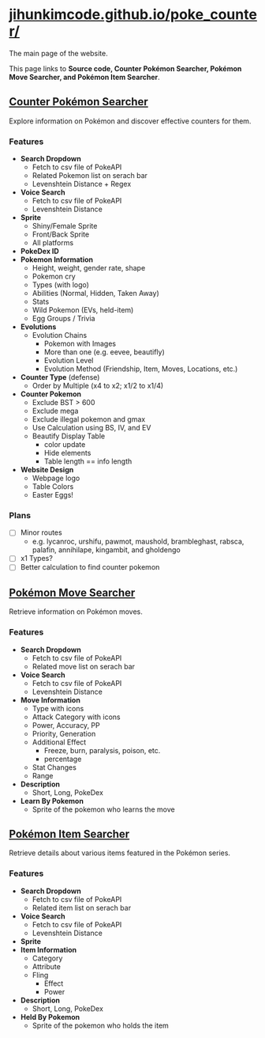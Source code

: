 # [jihunkimcode.github.io/poke_counter/](https://jihunkimcode.github.io/poke_counter/)
The main page of the website. 

This page links to **Source code, Counter Pokémon Searcher, Pokémon Move Searcher, and Pokémon Item Searcher**.

## [Counter Pokémon Searcher](https://jihunkimcode.github.io/poke_counter/info.html)
Explore information on Pokémon and discover effective counters for them.

### Features
- **Search Dropdown**
    - Fetch to csv file of PokeAPI
    - Related Pokemon list on serach bar
    - Levenshtein Distance + Regex
- **Voice Search**
    - Fetch to csv file of PokeAPI
    - Levenshtein Distance
- **Sprite**
    - Shiny/Female Sprite
    - Front/Back Sprite
    - All platforms
- **PokeDex ID**
- **Pokemon Information**
    - Height, weight, gender rate, shape
    - Pokemon cry
    - Types (with logo)
    - Abilities (Normal, Hidden, Taken Away)
    - Stats
    - Wild Pokemon (EVs, held-item)
    - Egg Groups / Trivia
- **Evolutions**
    - Evolution Chains
        - Pokemon with Images
        - More than one (e.g. eevee, beautifly)
        - Evolution Level
        - Evolution Method (Friendship, Item, Moves, Locations, etc.)
- **Counter Type** (defense)
    - Order by Multiple (x4 to x2; x1/2 to x1/4)
- **Counter Pokemon**
    - Exclude BST > 600
    - Exclude mega
    - Exclude illegal pokemon and gmax
    - Use Calculation using BS, IV, and EV
    - Beautify Display Table
        - color update
        - Hide elements
        - Table length == info length
- **Website Design**
    - Webpage logo
    - Table Colors
    - Easter Eggs!

### Plans
- [ ] Minor routes 
    - e.g. lycanroc, urshifu, pawmot, maushold, brambleghast, rabsca, palafin, annihilape, kingambit, and gholdengo
- [ ] x1 Types?
- [ ] Better calculation to find counter pokemon

## [Pokémon Move Searcher](https://jihunkimcode.github.io/poke_counter/move.html)
Retrieve information on Pokémon moves.

### Features
- **Search Dropdown**
    - Fetch to csv file of PokeAPI
    - Related move list on serach bar
- **Voice Search**
    - Fetch to csv file of PokeAPI
    - Levenshtein Distance
- **Move Information**
    - Type with icons
    - Attack Category with icons
    - Power, Accuracy, PP
    - Priority, Generation
    - Additional Effect
        - Freeze, burn, paralysis, poison, etc.
        - percentage
    - Stat Changes
    - Range
- **Description**
    - Short, Long, PokeDex
- **Learn By Pokemon**
    - Sprite of the pokemon who learns the move

## [Pokémon Item Searcher](https://jihunkimcode.github.io/poke_counter/item.html)
Retrieve details about various items featured in the Pokémon series.

### Features
- **Search Dropdown**
    - Fetch to csv file of PokeAPI
    - Related item list on serach bar
- **Voice Search**
    - Fetch to csv file of PokeAPI
    - Levenshtein Distance
- **Sprite** 
- **Item Information**
    - Category
    - Attribute
    - Fling
        - Effect
        - Power
- **Description**
    - Short, Long, PokeDex
- **Held By Pokemon**
    - Sprite of the pokemon who holds the item